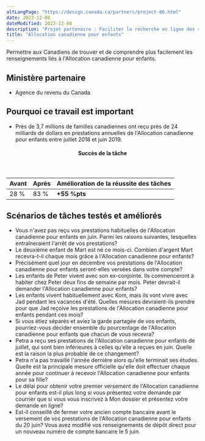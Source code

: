 ```yaml
---
altLangPage: "https://design.canada.ca/partners/project-06.html"
date: 2023-12-08
dateModified: 2023-12-08
description: "Projet partenaire : Faciliter la recherche en ligne des réponses aux questions principales sur l’Allocation canadienne pour enfants. Date : 2019"
title: "Allocation canadienne pour enfants"
---
```

<p>Permettre aux Canadiens de trouver et de comprendre plus facilement les renseignements liés à l'Allocation canadienne pour enfants.</p>
<h2>Ministère partenaire</h2>
<ul>
  <li>Agence du revenu du Canada</li>
</ul>
<h2>Pourquoi ce travail est important</h2>
<ul>
  <li>Près de 3,7 millions de familles canadiennes ont reçu près de 24 milliards de dollars en prestations annuelles de l'Allocation canadienne pour enfants entre juillet 2018 et juin 2019.</li>
</ul>
<div class="row mrgn-tp-lg mrgn-bttm-lg">
  <div class="col-md-8">
    <div class="panel panel-success">
      <header class="panel-heading">
        <h4 class="panel-title text-center">Succès de la tâche</h4>
      </header>
      <table class="table">
        <thead>
          <tr>
            <th scope="col" class="col-md-3">Avant</th>
            <th scope="col" class="col-md-3">Après</th>
            <th scope="col" class="col-md-6">Amélioration de la réussite des tâches</th>
          </tr>
        </thead>
        <tbody>
          <tr>
            <td class="table-smnum">28&nbsp;%</td>
            <td class="table-smnum">83&nbsp;%</td>
            <td class="table-smnum"><span class="text-success"><strong>+55&nbsp;%pts</strong></span></td>
          </tr>
        </tbody>
      </table>
    </div>
  </div>
</div>
<h2>Scénarios de tâches testés et améliorés</h2>
<ul class="lst-spcd">
  <li>Vous n'avez pas reçu vos prestations habituelles de l'Allocation canadienne pour enfants en juin. Parmi les raisons suivantes, lesquelles entraîneraient l'arrêt de vos prestations?</li>
  <li>Le deuxième enfant de Mart est né ce mois-ci. Combien d'argent Mart recevra-t-il chaque mois grâce à l'Allocation canadienne pour enfants?</li>
  <li>Précisément quel jour en décembre vos prestations de l'Allocation canadienne pour enfants seront-elles versées dans votre compte?</li>
  <li>Les enfants de Peter vivent avec son ex-conjointe. Ils commenceront à habiter chez Peter deux fins de semaine par mois. Peter devrait-il demander l'Allocation canadienne pour enfants?</li>
  <li>Les enfants vivent habituellement avec Kom, mais ils vont vivre avec Jad pendant les vacances d'été. Quelles mesures devraient-ils prendre pour que Jad reçoive les prestations de l'Allocation canadienne pour enfants pendant ces mois?</li>
  <li>Si vous étiez séparés et aviez la garde partagée de vos enfants, pourriez-vous décider ensemble du pourcentage de l'Allocation canadienne pour enfants que chacun de vous recevra?</li>
  <li>Petra a reçu ses prestations de l'Allocation canadienne pour enfants de juillet, qui sont bien inférieures à celles qu'elle a reçues en juin. Quelle est la raison la plus probable de ce changement?</li>
  <li>Petra n'a pas travaillé l'année dernière alors qu'elle terminait ses études. Quelle est la principale mesure officielle qu'elle doit effectuer chaque année pour continuer à recevoir l'Allocation canadienne pour enfants pour sa fille?</li>
  <li>Le délai pour obtenir votre premier versement de l'Allocation canadienne pour enfants est-il plus long si vous présentez votre demande par courrier que si vous vous inscrivez à Mon dossier et présentez votre demande en ligne?</li>
  <li>Est-il conseillé de fermer votre ancien compte bancaire avant le versement de vos prestations de l'Allocation canadienne pour enfants du 20 juin? Vous avez modifié vos renseignements de dépôt direct pour un nouveau numéro de compte bancaire le 5 juin.</li>
</ul>
